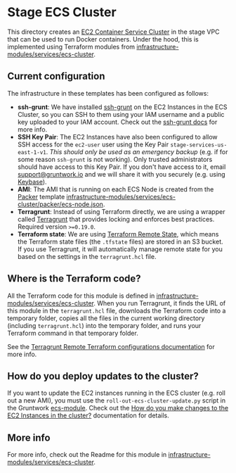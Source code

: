 # Stage ECS Cluster

This directory creates an [EC2 Container Service
Cluster](http://docs.aws.amazon.com/AmazonECS/latest/developerguide/ECS_clusters.html) in the stage VPC that
can be used to run Docker containers. Under the hood, this is implemented using Terraform modules from
[infrastructure-modules/services/ecs-cluster](https://github.com/alliedworld/infrastructure-modules/tree/master/services/ecs-cluster).




## Current configuration

The infrastructure in these templates has been configured as follows:

* **ssh-grunt**: We have installed [ssh-grunt](https://github.com/gruntwork-io/module-security/tree/master/modules/ssh-grunt)
  on the EC2 Instances in the ECS Cluster, so you can SSH to them using your IAM username and a public key uploaded to
  your IAM  account. Check out the [ssh-grunt docs](https://github.com/gruntwork-io/module-security/tree/master/modules/ssh-grunt)
  for more info.
* **SSH Key Pair**: The EC2 Instances have also been configured to allow SSH access for the `ec2-user` user using the
  Key Pair `stage-services-us-east-1-v1`. *This should only be used as an emergency backup* (e.g. if for some reason `ssh-grunt`
  is not working). Only trusted administrators should have access to this Key Pair. If you don't have access to it,
  email support@gruntwork.io and we will share it with you securely (e.g. using [Keybase](http://keybase.io/)).
* **AMI**: The AMI that is running on each ECS Node is created from the [Packer](https://www.packer.io/) template
  [infrastructure-modules/services/ecs-cluster/packer/ecs-node.json](https://github.com/alliedworld/infrastructure-modules/tree/master/services/ecs-cluster/packer/ecs-node.json).
* **Terragrunt**: Instead of using Terraform directly, we are using a wrapper called
  [Terragrunt](https://github.com/gruntwork-io/terragrunt) that provides locking and enforces best practices. Required
  version `>=0.19.0`.
* **Terraform state**: We are using [Terraform Remote State](https://www.terraform.io/docs/state/remote/), which
  means the Terraform state files (the `.tfstate` files) are stored in an S3 bucket. If you use Terragrunt, it will
  automatically manage remote state for you based on the settings in the `terragrunt.hcl` file.




## Where is the Terraform code?

All the Terraform code for this module is defined in [infrastructure-modules/services/ecs-cluster](https://github.com/alliedworld/infrastructure-modules/tree/master/services/ecs-cluster).
When you run Terragrunt, it finds the URL of this module in the `terragrunt.hcl` file, downloads the Terraform code into
a temporary folder, copies all the files in the current working directory (including `terragrunt.hcl`) into the
temporary folder, and runs your Terraform command in that temporary folder.

See the [Terragrunt Remote Terraform configurations
documentation](https://github.com/gruntwork-io/terragrunt#remote-terraform-configurations) for more info.




## How do you deploy updates to the cluster?

If you want to update the EC2 instances running in the ECS cluster (e.g. roll out a new AMI), you must use the
`roll-out-ecs-cluster-update.py` script in the Gruntwork
[ecs-module](https://github.com/gruntwork-io/module-ecs/tree/master/modules/ecs-cluster). Check out the
[How do you make changes to the EC2 Instances in the
cluster?](https://github.com/gruntwork-io/module-ecs/tree/master/modules/ecs-cluster#how-do-you-make-changes-to-the-ec2-instances-in-the-cluster)
documentation for details.





## More info

For more info, check out the Readme for this module in [infrastructure-modules/services/ecs-cluster](https://github.com/alliedworld/infrastructure-modules/tree/master/services/ecs-cluster).
